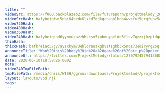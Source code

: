 ```yaml
---
title: ""
videoSrc: https://f000.backblazeb2.com/file/futureporn/projektmelody_2020-06-10_18-56-35.mkv
videoSrcHash: bafybeig6wi5nbi64bedu6lxkd7ddkgcnagblhds4wvcfux5crgfubv5avi?filename=projektmelody-chaturbate-20200610T185826Z-source.mp4
video720Hash: 
video480Hash: 
video360Hash: 
video240Hash: bafybeigind6yynxuzazzhhscsx5xobmuygeldd5flsv7qezxjhzpidgqty?filename=projektmelody-chaturbate-20200610T185826Z-240p.mp4
thinHash: 
thiccHash: bafkreiac57gy7aysxkym73eblqrauakgbvstsgkb3x5nqz73goiryrg2oq?filename=20200610T185826Z-thicc.jpg
announceTitle: "Won%20this%20body%20in%20a%20game%20of%20strip%20poker.%20%F0%9F%98%88%20%20Melware%20is%20back%21%21%21%20HERETIKS%20GLAD"
announceUrl: https://twitter.com/ProjektMelody/status/1270792457941368832
date: 2020-06-10T18:58:26.000Z
note: 
video240TmpFilePath: 
tmpFilePath: /media/chris/WISH/ggroni-downloads/Projektmelody/projektmelody_2020-06-10_18-56-35.mkv
layout: layouts/vod.njk
tags:
---
```

